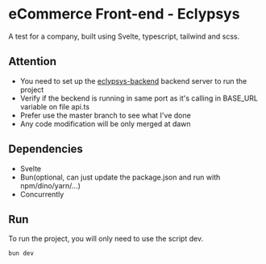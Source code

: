 
# eCommerce Front-end - Eclypsys
A test for a company, built using Svelte, typescript, tailwind and scss.

## Attention

- You need to set up the [eclypsys-backend](https://github.com/TioSam989/eclypsys-backend) backend server to run the project
- Verify if the beckend is running in same port as it's calling in BASE_URL variable on file api.ts
- Prefer use the master branch to see what I've done
- Any code modification will be only merged at dawn

## Dependencies

- Svelte
- Bun(optional, can just update the package.json and run with npm/dino/yarn/...)
- Concurrently

## Run

To run the project, you will only need to use the script dev.

```bash
bun dev
```
